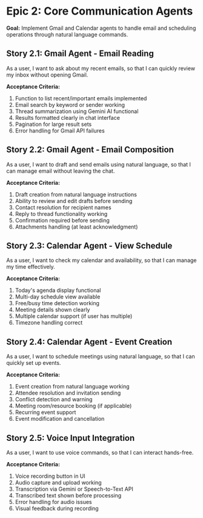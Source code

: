# Epic 2: Core Communication Agents

**Goal:** Implement Gmail and Calendar agents to handle email and scheduling operations through natural language commands.

## Story 2.1: Gmail Agent - Email Reading

As a user,
I want to ask about my recent emails,
so that I can quickly review my inbox without opening Gmail.

**Acceptance Criteria:**
1. Function to list recent/important emails implemented
2. Email search by keyword or sender working
3. Thread summarization using Gemini AI functional
4. Results formatted clearly in chat interface
5. Pagination for large result sets
6. Error handling for Gmail API failures

## Story 2.2: Gmail Agent - Email Composition

As a user,
I want to draft and send emails using natural language,
so that I can manage email without leaving the chat.

**Acceptance Criteria:**
1. Draft creation from natural language instructions
2. Ability to review and edit drafts before sending
3. Contact resolution for recipient names
4. Reply to thread functionality working
5. Confirmation required before sending
6. Attachments handling (at least acknowledgment)

## Story 2.3: Calendar Agent - View Schedule

As a user,
I want to check my calendar and availability,
so that I can manage my time effectively.

**Acceptance Criteria:**
1. Today's agenda display functional
2. Multi-day schedule view available
3. Free/busy time detection working
4. Meeting details shown clearly
5. Multiple calendar support (if user has multiple)
6. Timezone handling correct

## Story 2.4: Calendar Agent - Event Creation

As a user,
I want to schedule meetings using natural language,
so that I can quickly set up events.

**Acceptance Criteria:**
1. Event creation from natural language working
2. Attendee resolution and invitation sending
3. Conflict detection and warning
4. Meeting room/resource booking (if applicable)
5. Recurring event support
6. Event modification and cancellation

## Story 2.5: Voice Input Integration

As a user,
I want to use voice commands,
so that I can interact hands-free.

**Acceptance Criteria:**
1. Voice recording button in UI
2. Audio capture and upload working
3. Transcription via Gemini or Speech-to-Text API
4. Transcribed text shown before processing
5. Error handling for audio issues
6. Visual feedback during recording
